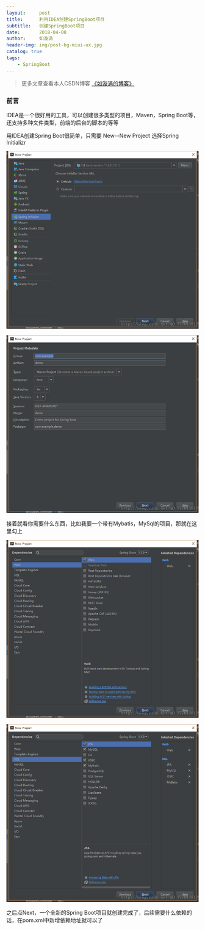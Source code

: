 ```yaml
---
layout:     post
title:      利用IDEA创建SpringBoot项目
subtitle:   创建SpringBoot项目
date:       2018-04-08
author:     如漩涡
header-img: img/post-bg-miui-ux.jpg
catalog: true
tags:
    - SpringBoot
---
```


> 更多文章查看本人CSDN博客 [《如漩涡的博客》](https://blog.csdn.net/m0_37701381)

### 前言
IDEA是一个很好用的工具，可以创建很多类型的项目，Maven，Spring Boot等，还支持多种文件类型，前端的后台的脚本的等等

用IDEA创建Spring Boot很简单，只需要 New--New Project 选择Spring Initializr

![](https://raw.githubusercontent.com/Chenbin1996/chenbin1996.github.io/master/img/2018-04-08-3.png)

![](https://raw.githubusercontent.com/Chenbin1996/chenbin1996.github.io/master/img/2018-04-08-4.png)

接着就看你需要什么东西，比如我要一个带有Mybatis，MySql的项目，那就在这里勾上

![](https://raw.githubusercontent.com/Chenbin1996/chenbin1996.github.io/master/img/2018-04-08-5.png)

![](https://raw.githubusercontent.com/Chenbin1996/chenbin1996.github.io/master/img/2018-04-08-6.png)

之后点Next，一个全新的Spring Boot项目就创建完成了，后续需要什么依赖的话，在pom.xml中新增依赖地址就可以了
